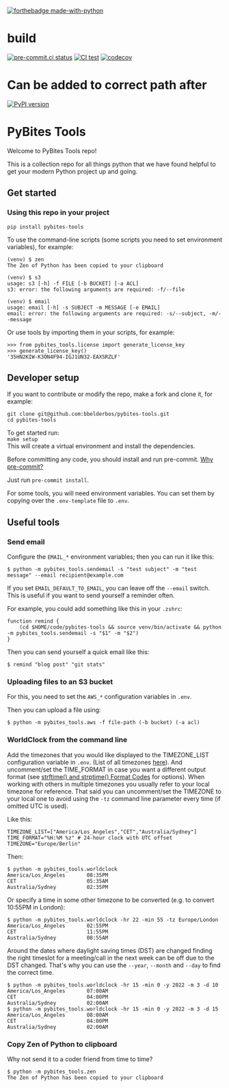 [![forthebadge made-with-python](http://ForTheBadge.com/images/badges/made-with-python.svg)](https://www.python.org/)

# build

[![pre-commit.ci status](https://results.pre-commit.ci/badge/github/Pybites-Open-Source/pybites-tools/main.svg)](https://results.pre-commit.ci/latest/github/Pybites-Open-Source/pybites-tools/main)
[![CI test](https://github.com/Pybites-Open-Source/pybites-tools/actions/workflows/test.yml/badge.svg)](https://github.com/Pybites-Open-Source/pybites-tools/actions/workflows/test.yml)
[![codecov](https://codecov.io/gh/Pybites-Open-Source/pybites-tools/branch/main/graph/badge.svg)](https://codecov.io/gh/Pybites-Open-Source/pybites-tools)

# Can be added to correct path after

[![PyPI version](https://badge.fury.io/py/build.svg)](https://pypi.org/project/pybites-tools/)

# PyBites Tools

Welcome to PyBites Tools repo!

This is a collection repo for all things python that we have found helpful to get your modern Python project up and going.

## Get started

### Using this repo in your project

```
pip install pybites-tools
```

To use the command-line scripts (some scripts you need to set environment variables), for example:

```
(venv) $ zen
The Zen of Python has been copied to your clipboard

(venv) $ s3
usage: s3 [-h] -f FILE [-b BUCKET] [-a ACL]
s3: error: the following arguments are required: -f/--file

(venv) $ email
usage: email [-h] -s SUBJECT -m MESSAGE [-e EMAIL]
email: error: the following arguments are required: -s/--subject, -m/--message
```

Or use tools by importing them in your scripts, for example:

```
>>> from pybites_tools.license import generate_license_key
>>> generate_license_key()
'35HN2KIW-K3ON4F94-IGJ1UN32-EAXSRZLF'
```

## Developer setup

If you want to contribute or modify the repo, make a fork and clone it, for example:

```
git clone git@github.com:bbelderbos/pybites-tools.git
cd pybites-tools
```

To get started run: \
`make setup` \
This will create a virtual environment and install the dependencies.

Before committing any code, you should install and run pre-commit. [Why pre-commit?](https://talkpython.fm/episodes/show/282/pre-commit-framework)

Just run `pre-commit install`.

For some tools, you will need environment variables. You can set them by copying over the `.env-template` file to `.env`.

## Useful tools

### Send email

Configure the `EMAIL_*` environment variables; then you can run it like this:

```
$ python -m pybites_tools.sendemail -s "test subject" -m "test message" --email recipient@example.com
```

If you set `EMAIL_DEFAULT_TO_EMAIL`, you can leave off the `--email` switch. This is useful if you want to send yourself a reminder often.

For example, you could add something like this in your `.zshrc`:

```
function remind {
    (cd $HOME/code/pybites-tools && source venv/bin/activate && python -m pybites_tools.sendemail -s "$1" -m "$2")
}
```

Then you can send yourself a quick email like this:

```
$ remind "blog post" "git stats"
```

### Uploading files to an S3 bucket

For this, you need to set the `AWS_*` configuration variables in `.env`.

Then you can upload a file using:

```
$ python -m pybites_tools.aws -f file-path (-b bucket) (-a acl)
```

### WorldClock from the command line

Add the timezones that you would like displayed to the TIMEZONE_LIST configuration variable in `.env`. (List of all timezones [here](https://gist.github.com/heyalexej/8bf688fd67d7199be4a1682b3eec7568)). And uncomment/set the TIME_FORMAT in case you want a different output format (see [strftime() and strptime() Format Codes](https://docs.python.org/3.10/library/datetime.html#strftime-and-strptime-format-codes) for options).
When working with others in multiple timezones you usually refer to your local timezone for reference. That said you can uncomment/set the TIMEZONE to your local one to avoid using the `-tz` command line parameter every time (if omitted UTC is used).

Like this:

```
TIMEZONE_LIST=["America/Los_Angeles","CET","Australia/Sydney"]
TIME_FORMAT="%H:%M %z" # 24-hour clock with UTC offset
TIMEZONE="Europe/Berlin"
```

Then:

```
$ python -m pybites_tools.worldclock
America/Los_Angeles       08:35PM
CET                       05:35AM
Australia/Sydney          02:35PM
```

Or specify a time in some other timezone to be converted
(e.g. to convert 10:55PM in London):

```
$ python -m pybites_tools.worldclock -hr 22 -min 55 -tz Europe/London
America/Los_Angeles       02:55PM
CET                       11:55PM
Australia/Sydney          08:55AM
```

Around the dates where daylight saving times (DST) are changed finding the right timeslot for a meeting/call in the next week can be off due to the DST changed. That's why you can use the `--year`, `--month` and `--day` to find the correct time.

```
$ python -m pybites_tools.worldclock -hr 15 -min 0 -y 2022 -m 3 -d 10
America/Los_Angeles       07:00AM
CET                       04:00PM
Australia/Sydney          02:00AM
$ python -m pybites_tools.worldclock -hr 15 -min 0 -y 2022 -m 3 -d 15
America/Los_Angeles       08:00AM
CET                       04:00PM
Australia/Sydney          02:00AM
```

### Copy Zen of Python to clipboard

Why not send it to a coder friend from time to time?

```
$ python -m pybites_tools.zen
The Zen of Python has been copied to your clipboard
```

